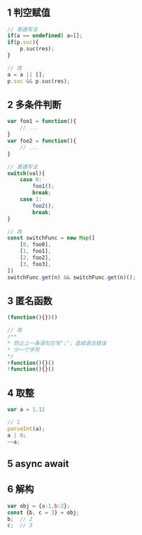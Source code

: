 #

## 1 判空赋值

```js
// 普通写法
if(a == undefined) a=[];
if(p.suc){
    p.suc(res);
}

// 改
a = a || [];
p.suc && p.suc(res);
```

## 2 多条件判断

```js
var foo1 = function(){
    // ...
}
var foo2 = function(){
    // ...
}

// 普通写法
switch(val){
    case 0:
        foo1();
        break;
    case 1:
        foo2();
        break;
}

// 改
const switchFunc = new Map([
    [0, foo0],
    [1, foo1],
    [2, foo2],
    [3, foo3],
])
switchFunc.get(n) && switchFunc.get(n)();
```

## 3 匿名函数

```js
(function(){})()

// 改
/**
* 防止上一条语句忘写";"，造成语法错误
* 少一个字符
*/
+function(){}()
!function(){}()
```

## 4 取整

```js
var a = 1.11

// 1
parseInt(a);
a | 0;
~~a;
```

## 5 async await

## 6 解构

```js
var obj = {a:1,b:2};
const {b, c = 3} = obj;
b;  // 2
c;  // 3
```

